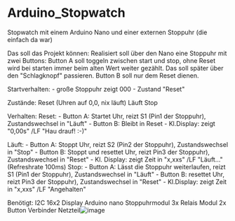 # Arduino_Stopwatch
Stopwatch mit einem Arduino Nano und einer externen Stoppuhr (die einfach da war)

Das soll das Projekt können:
Realisiert soll über den Nano eine Stoppuhr mit zwei Buttons:
Button A soll toggeln zwischen start und stop, ohne Reset wird bei starten immer beim alten Wert weiter gezählt.
	Das soll später über den "Schlagknopf" passieren.
Button B soll nur dem Reset dienen.

Startverhalten:
	- große Stoppuhr zeigt 000
	- Zustand "Reset"

Zustände:
Reset (Uhren auf 0,0, nix läuft)
Läuft
Stop

Verhalten:
Reset: 
	- Button A: Startet Uhr, reizt S1 (Pin1 der Stoppuhr), Zustandswechsel in "Läuft"
	- Button B: Bleibt in Reset
	- Kl.Display: zeigt "0,00s" /LF "Hau drauf!   :-)"
	
Läuft:
	- Button A: Stoppt Uhr, reizt S2 (Pin2 der Stoppuhr), Zustandswechsel in "Stop"
	- Button B: Stoppt und resettet Uhr, reizt Pin3 der Stoppuhr), Zustandswechsel in "Reset"
	- Kl. Display: zeigt Zeit in "x,xxs" /LF "Läuft…" (Refreshrate 100ms)
Stop:
	- Button A: Lässt die Stoppuhr weiterlaufen, reizt S1 (Pin1 der Stoppuhr), Zustandswechsel in "Läuft"
	- Button B: resettet Uhr, reizt Pin3 der Stoppuhr), Zustandswechsel in "Reset"
	- Kl.Display: zeigt Zeit in "x,xxs" /LF "Angehalten"
	


Benötigt:
I2C 16x2 Display
Arduino nano
Stoppuhrmodul
3x Relais Modul
2x Button
Verbinder
Netzteil![image](https://user-images.githubusercontent.com/27030642/111083034-c5869c80-850b-11eb-9820-b06d98dd73d8.png)
